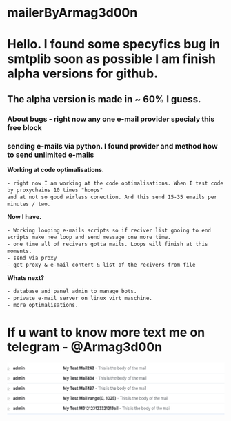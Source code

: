 # mailerByArmag3d00n

# Hello. I found some specyfics bug in smtplib soon as possible I am finish alpha versions for github.

## The alpha version is made in ~ 60% I guess.

### About bugs - right now any one e-mail provider specialy this free block
### sending e-mails via python. I found provider and method how to send unlimited e-mails

**Working at code optimalisations.** 

    - right now I am working at the code optimalisations. When I test code by proxychains 10 times "hoops"
    and at not so good wirless conection. And this send 15-35 emails per minutes / two. 

**Now I have.** 

    - Working looping e-mails scripts so if reciver list gooing to end scripts make new loop and send message one more time. 
    - one time all of recivers gotta mails. Loops will finish at this moments. 
    - send via proxy
    - get proxy & e-mail content & list of the recivers from file

**Whats next?** 

    - database and panel admin to manage bots. 
    - private e-mail server on linux virt maschine. 
    - more optimalisations. 

# If u want to know more text me on telegram - @Armag3d00n


![Alt text](<Screenshot from 2024-03-10 17-10-58.png>)
